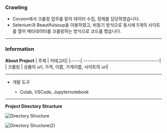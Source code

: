 <h3>Crawling</h3>

- Cocoon에서 크롤링 업무를 맡아 데이터 수집, 정제를 담당하였습니다.
- Selenium과 Beautifulsoup을 이용하였고, 비동기 방식으로 동시에 5개의 사이트를 열어 메타데이터를 크롤링하는 방식으로 코드를 짰습니다.
---

<h3>Information</h3>

**About Project**
| 주제 | 카테고리|
|:----:| --------------------------------------|
| 크롤링 | 상품의 url, 가격, 이름, 가게이름, 사이트의 url|

---
- 개발 도구

  - Colab, VSCode, Jupyternotebook

---

**Project Directory Structure**

![Directory Structure](https://user-images.githubusercontent.com/74871527/186558859-7eaaf647-88e5-4c02-91e1-032e249d7bcf.jpeg)

![Directory Structure(2)](https://user-images.githubusercontent.com/74871527/186558867-14b2c255-1053-4a92-9888-9d9cc814a84b.jpeg)

